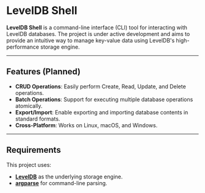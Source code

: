 # **LevelDB Shell**

**LevelDB Shell** is a command-line interface (CLI) tool for interacting with LevelDB databases. The project is under active development and aims to provide an intuitive way to manage key-value data using LevelDB's high-performance storage engine.

---

## **Features (Planned)**
- **CRUD Operations**: Easily perform Create, Read, Update, and Delete operations.
- **Batch Operations**: Support for executing multiple database operations atomically.
- **Export/Import**: Enable exporting and importing database contents in standard formats.
- **Cross-Platform**: Works on Linux, macOS, and Windows.
---

## **Requirements**
This project uses:
- [**LevelDB**](https://github.com/google/leveldb) as the underlying storage engine.
- [**argparse**](https://github.com/p-ranav/argparse) for command-line parsing.
